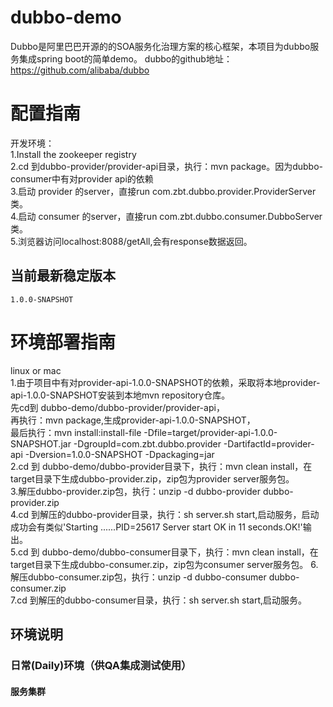 # dubbo-demo
  Dubbo是阿里巴巴开源的的SOA服务化治理方案的核心框架，本项目为dubbo服务集成spring boot的简单demo。
  dubbo的github地址：https://github.com/alibaba/dubbo
# 配置指南
  开发环境：  
  1.Install the zookeeper registry  
  2.cd 到dubbo-provider/provider-api目录，执行：mvn package。因为dubbo-consumer中有对provider api的依赖  
  3.启动 provider 的server，直接run com.zbt.dubbo.provider.ProviderServer类。  
  4.启动 consumer 的server，直接run com.zbt.dubbo.consumer.DubboServer类。  
  5.浏览器访问localhost:8088/getAll,会有response数据返回。  
  
## 当前最新稳定版本  
	1.0.0-SNAPSHOT

# 环境部署指南
  linux or mac  
  1.由于项目中有对provider-api-1.0.0-SNAPSHOT的依赖，采取将本地provider-api-1.0.0-SNAPSHOT安装到本地mvn repository仓库。  
    先cd到 dubbo-demo/dubbo-provider/provider-api，  
    再执行：mvn package,生成provider-api-1.0.0-SNAPSHOT，  
    最后执行：mvn install:install-file -Dfile=target/provider-api-1.0.0-SNAPSHOT.jar -DgroupId=com.zbt.dubbo.provider -DartifactId=provider-api -Dversion=1.0.0-SNAPSHOT -Dpackaging=jar  
  2.cd 到 dubbo-demo/dubbo-provider目录下，执行：mvn clean install，在 target目录下生成dubbo-provider.zip，zip包为provider server服务包。  
  3.解压dubbo-provider.zip包，执行：unzip -d dubbo-provider dubbo-provider.zip  
  4.cd 到解压的dubbo-provider目录，执行：sh server.sh start,启动服务，启动成功会有类似'Starting ......PID=25617 Server start OK in 11 seconds.OK!'输出。  
  5.cd 到 dubbo-demo/dubbo-consumer目录下，执行：mvn clean install，在 target目录下生成dubbo-consumer.zip，zip包为consumer server服务包。 
  6.解压dubbo-consumer.zip包，执行：unzip -d dubbo-consumer dubbo-consumer.zip  
  7.cd 到解压的dubbo-consumer目录，执行：sh server.sh start,启动服务。  
## 环境说明
### 日常(Daily)环境（供QA集成测试使用）
#### 服务集群
